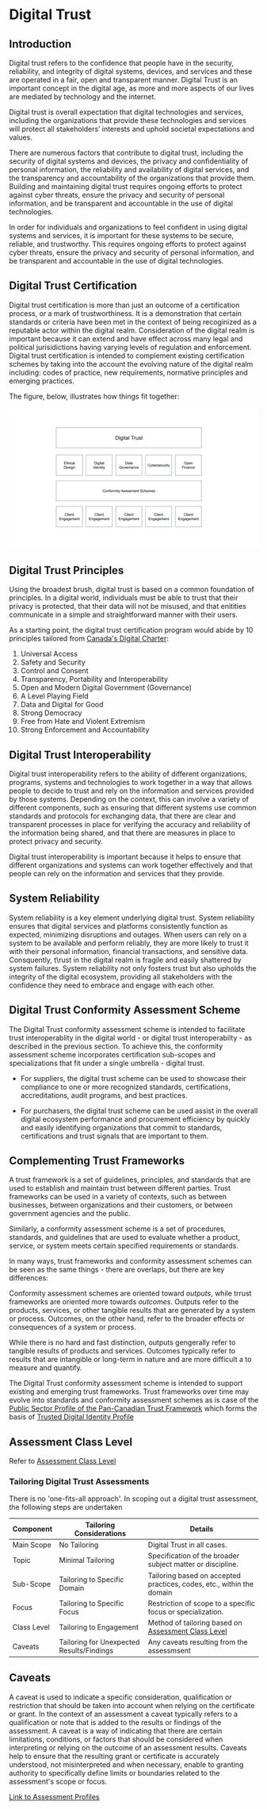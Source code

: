 # Digital Trust

## Introduction

Digital trust refers to the confidence that people have in the security, reliability, and integrity of digital systems, devices, and services and these are operated in a fair, open and transparent manner. Digital Trust is an important concept in the digital age, as more and more aspects of our lives are mediated by technology and the internet.

Digital trust is overall expectation that digital technologies and services, including the organizations that provide these technologies and services will protect all stakeholders’ interests and uphold societal expectations and values.

There are numerous factors that contribute to digital trust, including the security of digital systems and devices, the privacy and confidentiality of personal information, the reliability and availability of digital services, and the transparency and accountability of the organizations that provide them. Building and maintaining digital trust requires ongoing efforts to protect against cyber threats, ensure the privacy and security of personal information, and be transparent and accountable in the use of digital technologies.

In order for individuals and organizations to feel confident in using digital systems and services, it is important for these systems to be secure, reliable, and trustworthy. This requires ongoing efforts to protect against cyber threats, ensure the privacy and security of personal information, and be transparent and accountable in the use of digital technologies.

## Digital Trust Certification

Digital trust certification is more than just an outcome of a certification process, or a mark of trustworthiness. It is a demonstration that certain standards or criteria have been met in the context of being recoginized as a reputable actor within the digital realm. Consideration of the digital realm is important because it can extend and have effect across many legal and political jurisidictions having varying levels of regulation and enforcement. Digital trust certification is intended to complement existing certification schemes by taking into the account the evolving nature of the digital realm including: codes of practice, new requirements, normative principles and emerging practices.

The figure, below, illustrates how things fit together:


![Digital Trust](./images/digital-trust-scheme.png)

## Digital Trust Principles

Using the broadest brush, digital trust is based on a common foundation of principles. In a digital world, individuals must be able to trust that their privacy is protected, that their data will not be misused, and that enitities communicate in a simple and straightforward manner with their users.

As a starting point, the digital trust certification program would abide by 10 principles tailored from [Canada's Digital Charter](https://www.ic.gc.ca/eic/site/062.nsf/%20eng/h_00108.html):

1. Universal Access
2. Safety and Security
3. Control and Consent
4. Transparency, Portability and Interoperability
5. Open and Modern Digital Government (Governance)
6. A Level Playing Field
7. Data and Digital for Good
8. Strong Democracy
9. Free from Hate and Violent Extremism
10. Strong Enforcement and Accountability

## Digital Trust Interoperability

Digital trust interoperability refers to the ability of different organizations, programs, systems and technologies to work together in a way that allows people to decide to trust and rely on the information and services provided by those systems. Depending on the context, this can involve a variety of different components, such as ensuring that different systems use common standards and protocols for exchanging data, that there are clear and transparent processes in place for verifying the accuracy and reliability of the information being shared, and that there are measures in place to protect privacy and security.

Digital trust interoperability is important because it helps to ensure that different organizations and systems can work together effectively and that people can rely on the information and services that they provide.

## System Reliability

System reliability is a key element underlying digital trust. System reliability ensures that digital services and platforms consistently function as expected, minimizing disruptions and outages. When users can rely on a system to be available and perform reliably, they are more likely to trust it with their personal information, financial transactions, and sensitive data. Consquently, t\rust in the digital realm is fragile and easily shattered by system failures. System reliability not only fosters trust but also upholds the integrity of the digital ecosystem, providing all stakeholders with the confidence they need to embrace and engage with each other.

## Digital Trust Conformity Assessment Scheme

The Digital Trust conformity assessment scheme is intended to facilitate trust interoperablity in the digital world - or digital trust interoperabilty - as described in the previous section. To achieve this, the conformity assessment scheme incorporates certification sub-scopes and specializations that fit under a single umbrella - digital trust.

* For suppliers, the digital trust scheme can be used to showcase their compliance to one or more recognized standards, certifications, accreditations, audit programs, and best practices.

* For purchasers, the digital trust scheme can be used assist in the overall digital ecosystem performance and procurement efficiency by quickly and easily identifying organizations that commit to standards, certifications and trust signals that are important to them.

## Complementing Trust Frameworks

A trust framework is a set of guidelines, principles, and standards that are used to establish and maintain trust between different parties. Trust frameworks can be used in a variety of contexts, such as between businesses, between organizations and their customers, or between government agencies and the public.

Similarly, a conformity assessment scheme is a set of procedures, standards, and guidelines that are used to evaluate whether a product, service, or system meets certain specified requirements or standards.

In many ways, trust frameworks and conformity assessment schemes can be seen as the same things - there are overlaps, but there are key differences:

Conformity assessment schemes are oriented toward *outputs*, while trrust frameworks are oriented more towards *outcomes*. Outputs refer to the products, services, or other tangible results that are generated by a system or process. Outcomes, on the other hand, refer to the broader effects or consequences of a system or process.

While there is no hard and fast distinction, outputs gengerally refer to tangible results of products and services. Outcomes typically refer to results that are intangible or long-term in nature and are more difficult a to measure and quantify.

The Digital Trust conformity assessment scheme is intended to support existing and emerging trust frameworks. Trust frameworks over time may evolve into standards and conformity assessment schemes as is case of the [Public Sector Profile of the Pan-Canadian Trust Framework](https://github.com/canada-ca/PCTF-CCP/tree/master/Version1_4) which forms the basis of [Trusted Digital Identity Profile](./digital-identity-profile.md)

## Assessment Class Level

Refer to [Assessment Class Level](./assessment-class-level.md)

### Tailoring Digital Trust Assessments

There is no 'one-fits-all approach'. In scoping out a digital trust assessment, the following steps are undertaken

|Component|Tailoring Considerations|Details|
|---|---|---|
|Main Scope|No Tailoring| Digital Trust in all cases.|
|Topic|Minimal Tailoring| Specification of the broader subject matter or discipline.|
|Sub-Scope|Tailoring to Specific Domain|Tailoring based on accepted practices, codes, etc., within the domain|
|Focus|Tailoring to Specific Focus|Restriction of scope to a specific focus or specialization.|
|Class Level|Tailoring to Engagement |Method of tailoring based on [Assessment Class Level](./assessment-class-level.md)|
|Caveats|Tailoring for Unexpected Results/Findings|Any caveats resulting from the assessmsent|

## Caveats

A caveat is used to indicate a specific consideration, qualification or restriction that should be taken into account when relying on the certificate or grant. In the context of an assessment a caveat typically refers to a qualification or note that is added to the results or findings of the assessment. A caveat is a way of indicating that there are certain limitations, conditions, or factors that should be considered when interpreting or relying on the outcome of an assessment results. Caveats help to ensure that the resulting grant or certificate is accurately understood, not misinterpreted and when necessary, enable to granting authority to specifically define limits or boundaries related to the assessment's scope or focus.



[Link to Assessment Profiles](profiles-overview.md)

